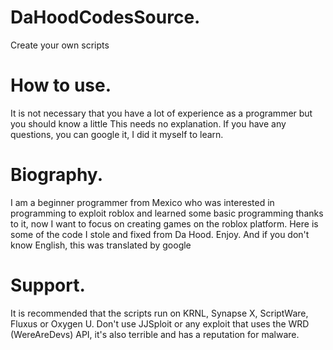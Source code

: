 # DaHoodCodesSource.
Create your own scripts


# How to use.
It is not necessary that you have a lot of experience as a programmer but you should know a little
This needs no explanation. If you have any questions, you can google it, I did it myself to learn.


# Biography.
I am a beginner programmer from Mexico who was interested in programming to exploit roblox and learned some basic programming thanks to it, now I want to focus on creating games on the roblox platform. Here is some of the code I stole and fixed from Da Hood. Enjoy. And if you don't know English, this was translated by google

# Support.
It is recommended that the scripts run on KRNL, Synapse X, ScriptWare, Fluxus or Oxygen U. Don't use JJSploit or any exploit that uses the WRD (WereAreDevs) API, it's also terrible and has a reputation for malware.
